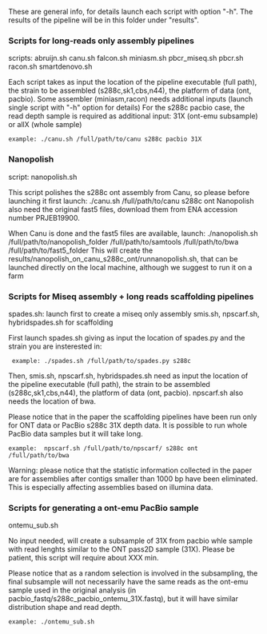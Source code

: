 These are general info, for details launch each script with option "-h".
The results of the pipeline will be in this folder under "results".


### Scripts for long-reads only assembly pipelines #

scripts: abruijn.sh  canu.sh  falcon.sh miniasm.sh  pbcr_miseq.sh  pbcr.sh  racon.sh  smartdenovo.sh

Each script takes as input the location of the pipeline executable (full path), 
the strain to be assembled (s288c,sk1,cbs,n44), the platform of data (ont, pacbio).
Some assembler (miniasm,racon) needs additional inputs (launch single script with "-h" option for details)
For the s288c pacbio case, the read depth sample is required as additional input: 31X (ont-emu subsample) or allX (whole sample)

	example: ./canu.sh /full/path/to/canu s288c pacbio 31X


### Nanopolish #

script: nanopolish.sh

This script polishes the s288c ont assembly from Canu, so please before launching it
first launch:
./canu.sh /full/path/to/canu s288c ont
Nanopolish also need the original fast5 files, download them from ENA accession number PRJEB19900.

When Canu is done and the fast5 files are available, launch:
./nanopolish.sh /full/path/to/nanopolish_folder /full/path/to/samtools /full/path/to/bwa /full/path/to/fast5_folder
This will create the results/nanopolish_on_canu_s288c_ont/runnanopolish.sh, 
that can be launched directly on the local machine, although we suggest to run it on a farm



### Scripts for Miseq assembly + long reads scaffolding pipelines #
spades.sh: launch first to create a miseq only assembly
smis.sh, npscarf.sh, hybridspades.sh for scaffolding

First launch spades.sh giving as input the location of spades.py and the strain you are insterested in:
	
	 example: ./spades.sh /full/path/to/spades.py s288c  

Then, smis.sh, npscarf.sh, hybridspades.sh need as input the location of the pipeline executable (full path), 
the strain to be assembled (s288c,sk1,cbs,n44), the platform of data (ont, pacbio).
npscarf.sh also needs the location of bwa. 

Please notice that in the paper the scaffolding pipelines have been run only for ONT data or PacBio s288c 31X depth data.
It is possible to run whole PacBio data samples but it will take long.

	example:  npscarf.sh /full/path/to/npscarf/ s288c ont /full/path/to/bwa

Warning: please notice that the statistic information collected in the paper
	are for assemblies after contigs smaller than 1000 bp have been eliminated.
	This is especially affecting assemblies based on illumina data.


### Scripts for generating a ont-emu PacBio sample #

ontemu_sub.sh

No input needed, will create a subsample of 31X from pacbio whle sample with read lenghts 
  similar to the ONT pass2D sample (31X). 
  Please be patient, this script will require about XXX min.

Please notice that as a random selection is involved in the subsampling, the final
  subsample will not necessarily have the same reads as the 
  ont-emu sample used in the original analysis (in pacbio_fastq/s288c_pacbio_ontemu_31X.fastq),
  but it will have similar distribution shape and read depth.

	example: ./ontemu_sub.sh






